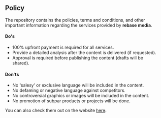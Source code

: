 ## Policy

The repository contains the policies, terms and conditions, and other important information regarding the services provided by **rebase media**.

#### Do's

- 100% upfront payment is required for all services.
- Provide a detailed analysis after the content is delivered (if requested).
- Approval is required before publishing the content (drafts will be shared).

#### Don'ts

- No 'salesy' or exclusive language will be included in the content.
- No defaming or negative language against competitors.
- No controversial graphics or images will be included in the content.
- No promotion of subpar products or projects will be done.

You can also check them out on the website [here](https://rebasemedia.com/bundle).
